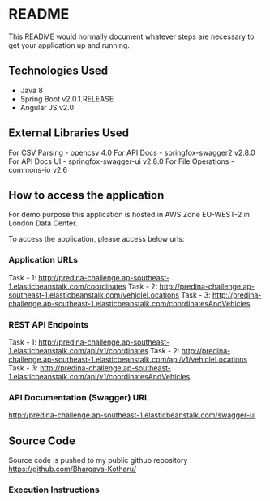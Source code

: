 # README #

This README would normally document whatever steps are necessary to get your application up and running.

## Technologies Used ###

* Java 8
* Spring Boot v2.0.1.RELEASE
* Angular JS v2.0

## External Libraries Used ###

For CSV Parsing     - opencsv 4.0
For API Docs        - springfox-swagger2 v2.8.0
For API Docs UI     - springfox-swagger-ui v2.8.0
For File Operations - commons-io v2.6

## How to access the application ###

For demo purpose this application is hosted in AWS Zone EU-WEST-2 in London Data Center.

To access the application, please access below urls:

### Application URLs ###

Task - 1: http://predina-challenge.ap-southeast-1.elasticbeanstalk.com/coordinates
Task - 2: http://predina-challenge.ap-southeast-1.elasticbeanstalk.com/vehicleLocations
Task - 3: http://predina-challenge.ap-southeast-1.elasticbeanstalk.com/coordinatesAndVehicles

### REST API Endpoints ###

Task - 1: http://predina-challenge.ap-southeast-1.elasticbeanstalk.com/api/v1/coordinates
Task - 2: http://predina-challenge.ap-southeast-1.elasticbeanstalk.com/api/v1/vehicleLocations
Task - 3: http://predina-challenge.ap-southeast-1.elasticbeanstalk.com/api/v1/coordinatesAndVehicles

### API Documentation (Swagger) URL ###

http://predina-challenge.ap-southeast-1.elasticbeanstalk.com/swagger-ui

## Source Code ##

Source code is pushed to my public github repository https://github.com/Bhargava-Kotharu/
### Execution Instructions ##

